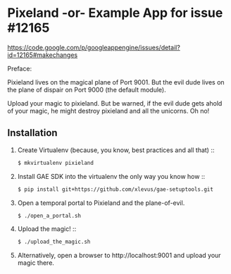 Pixeland -or- Example App for issue #12165
==========================================

https://code.google.com/p/googleappengine/issues/detail?id=12165#makechanges

Preface:

Pixieland lives on the magical plane of Port 9001. But the evil dude lives on
the plane of dispair on Port 9000 (the default module).

Upload your magic to pixieland. But be warned, if the evil dude gets ahold of
your magic, he might destroy pixieland and all the unicorns. Oh no!

Installation
------------

 1. Create Virtualenv (because, you know, best practices and all that) ::

    ```bash
    $ mkvirtualenv pixieland
    ```

 2. Install GAE SDK into the virtualenv the only way you know how ::
 
    ```bash
    $ pip install git+https://github.com/xlevus/gae-setuptools.git
    ```

 3. Open a temporal portal to Pixieland and the plane-of-evil.

    ```bash
    $ ./open_a_portal.sh
    ```

 4. Upload the magic! ::

    ```bash
    $ ./upload_the_magic.sh
    ```

 5. Alternatively, open a browser to http://localhost:9001 and upload your
    magic there.

